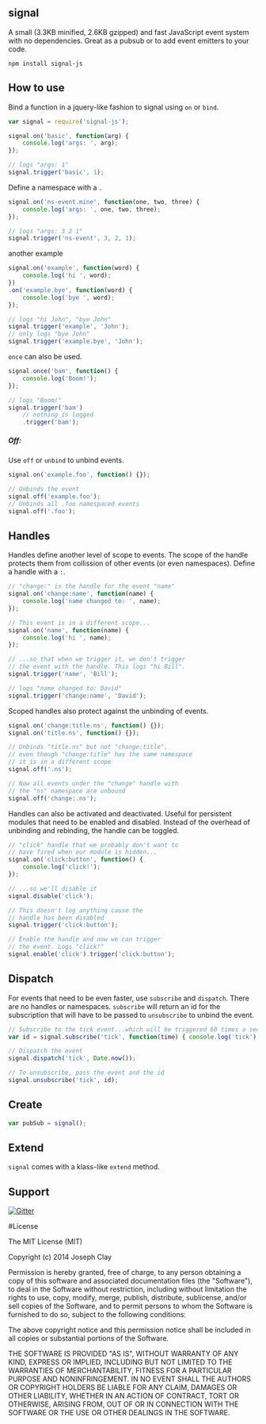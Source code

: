 ## signal

A small (3.3KB minified, 2.6KB gzipped) and fast JavaScript event system with no dependencies. Great as a pubsub or to add event emitters to your code.

`npm install signal-js`

## How to use
Bind a function in a jquery-like fashion to signal using `on` or `bind`.
```javascript
var signal = require('signal-js');

signal.on('basic', function(arg) {
	console.log('args: ', arg);
});

// logs "args: 1"
signal.trigger('basic', 1);
```
Define a namespace with a `.`
```javascript
signal.on('ns-event.mine', function(one, two, three) {
	console.log('args: ', one, two, three);
});

// logs "args: 3 2 1"
signal.trigger('ns-event', 3, 2, 1);
```
another example
```javascript
signal.on('example', function(word) {
	console.log('hi ', word);
})
.on('example.bye', function(word) {
	console.log('bye ', word);
});

// logs "hi John", "bye John"
signal.trigger('example', 'John');
// only logs "bye John"
signal.trigger('example.bye', 'John');
```

`once` can also be used.
```javascript
signal.once('bam', function() {
	console.log('Boom!');
});

// logs "Boom!"
signal.trigger('bam')
	// nothing is logged
	.trigger('bam');
```

##### Off:
Use `off` or `unbind` to unbind events.
```javascript
signal.on('example.foo', function() {});

// Unbinds the event
signal.off('example.foo');
// Unbinds all .foo namespaced events
signal.off('.foo');
```

## Handles
Handles define another level of scope to events. The scope of the handle protects them from collission of other events (or even namespaces). Define a handle with a `:`.
```javascript
// "change:" is the handle for the event "name"
signal.on('change:name', function(name) {
	console.log('name changed to: ', name);
});

// This event is in a different scope...
signal.on('name', function(name) {
	console.log('hi ', name);
});

// ...so that when we trigger it, we don't trigger
// the event with the handle. This logs "hi Bill".
signal.trigger('name', 'Bill');

// logs "name changed to: David"
signal.trigger('change:name', 'David');
```

Scoped handles also protect against the unbinding of events.
```javascript
signal.on('change:title.ns', function() {});
signal.on('title.ns', function() {});

// Unbinds "title.ns" but not "change:title",
// even though "change:title" has the same namespace
// it is in a different scope
signal.off('.ns');

// Now all events under the "change" handle with
// the "ns" namespace are unbound
signal.off('change:.ns');
```

Handles can also be activated and deactivated. Useful for persistent modules that need to be enabled and disabled. Instead of the overhead of unbinding and rebinding, the handle can be toggled.
```javascript
// "click" handle that we probably don't want to
// have fired when our module is hidden...
signal.on('click:button', function() {
	console.log('click!');
});

// ...so we'll disable it
signal.disable('click');

// This doesn't log anything cause the
// handle has been disabled
signal.trigger('click:button');

// Enable the handle and now we can trigger
// the event. Logs "click!"
signal.enable('click').trigger('click:button');
```

## Dispatch
For events that need to be even faster, use `subscribe` and `dispatch`. There are no handles or namespaces. `subscribe` will return an id for the subscription that will have to be passed to `unsubscribe` to unbind the event.
```javascript
// Subscribe to the tick event...which will be triggered 60 times a second
var id = signal.subscribe('tick', function(time) { console.log('tick'); });

// Dispatch the event
signal.dispatch('tick', Date.now());

// To unsubscribe, pass the event and the id
signal.unsubscribe('tick', id);
```

## Create
```javascript
var pubSub = signal();
```

## Extend
`signal` comes with a klass-like `extend` method.

## Support
[![Gitter](https://badges.gitter.im/Join%20Chat.svg)](https://gitter.im/JosephClay/signal-js?utm_source=badge&utm_medium=badge&utm_campaign=pr-badge&utm_content=badge)

#License

The MIT License (MIT)

Copyright (c) 2014 Joseph Clay

Permission is hereby granted, free of charge, to any person obtaining a copy
of this software and associated documentation files (the "Software"), to deal
in the Software without restriction, including without limitation the rights
to use, copy, modify, merge, publish, distribute, sublicense, and/or sell
copies of the Software, and to permit persons to whom the Software is
furnished to do so, subject to the following conditions:

The above copyright notice and this permission notice shall be included in
all copies or substantial portions of the Software.

THE SOFTWARE IS PROVIDED "AS IS", WITHOUT WARRANTY OF ANY KIND, EXPRESS OR
IMPLIED, INCLUDING BUT NOT LIMITED TO THE WARRANTIES OF MERCHANTABILITY,
FITNESS FOR A PARTICULAR PURPOSE AND NONINFRINGEMENT.  IN NO EVENT SHALL THE
AUTHORS OR COPYRIGHT HOLDERS BE LIABLE FOR ANY CLAIM, DAMAGES OR OTHER
LIABILITY, WHETHER IN AN ACTION OF CONTRACT, TORT OR OTHERWISE, ARISING FROM,
OUT OF OR IN CONNECTION WITH THE SOFTWARE OR THE USE OR OTHER DEALINGS IN
THE SOFTWARE.
